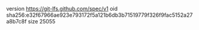 version https://git-lfs.github.com/spec/v1
oid sha256:e32f67966ae923e793172f5a121b6db3b71519779f326f9fac5152a27a8b7c8f
size 25055
